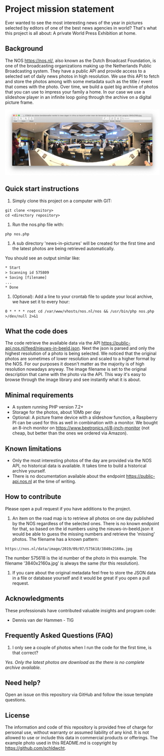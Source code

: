 # Project mission statement
Ever wanted to see the most interesting news of the year in pictures selected by editors of one of the best news agencies in world?
That's what this project is all about: A private World Press Exhibition at home.

## Background
The NOS https://nos.nl/, also known as the Dutch Broadcast Foundation, is one of the broadcasting organizations making up the Netherlands Public Broadcasting system. They have a public API and provide access to a selected set of daily news photos in high resolution. We use this API to fetch and store the photos among with some metadata such as the title / event that comes with the photo. Over time, we build a quiet big archive of photos that you can use to impress your family a home. In our case we use a slideshow player in an infinite loop going through the archive on a digital picture frame.

![NOS 4 september](/originals/example1.jpg)

## Quick start instructions
1. Simply clone this project on a computer with GIT:
```
git clone <repository>
cd <directory repository>
```
1. Run the nos.php file with:
```
php nos.php
```
1. A sub directory 'news-in-pictures' will be created for the first time and the latest photos are being retrieved automatically.

You should see an output similar like:
```
* Start
> Scanning id 575809
+ Saving [filename]
...
* Done
```

1. (Optional): Add a line to your crontab file to update your local archive, we have set it to every hour:
```
0 * * * * root cd /var/www/vhosts/nos.nl/nos && /usr/bin/php nos.php >/dev/null 2>&1
```

## What the code does
The code retrieve the available data via the API https://public-api.nos.nl/feed/nieuws-in-beeld.json.
Next the json is parsed and only the highest resolution of a photo is being selected. We noticed that the original photos are sometimes of lower resolution and scaled to a higher format by the NOS. For our purposes it doesn't matter as the majority is of high resolution nowadays anyway.
The image filename is set to the original description that came with the photo via the API. This way it's easy to browse through the image library and see instantly what it is about.

## Minimal requirements
* A system running PHP version 7.2+
* Storage for the photos, about 10Mb per day
* Optional: A picture frame device with a slideshow function, a Raspberry PI can be used for this as well in combination with a monitor. We bought an 8-inch monitor on https://www.beetronics.nl/8-inch-monitor (not cheap, but better than the ones we ordered via Amazon).

## Known limitations
* Only the most interesting photos of the day are provided via the NOS API, no historical data is available. It takes time to build a historical archive yourself.
* There is no documentation available about the endpoint https://public-api.nos.nl at the time of writing.

## How to contribute
Please open a pull request if you have additions to the project.
1. An item on the road map is to retrieve all photos on one day published by the NOS regardless of the selected ones. There is no known endpoint for that, so based on the id numbers using the nieuws-in-beeld.json it would be able to guess the missing numbers and retrieve the 'missing' photos. The filename has a known pattern:
```
https://nos.nl/data/image/2019/09/07/575618/3840x2160a.jpg
```
The number 575618 is the id number of the photo in this example. The filename '3840x2160a.jpg' is always the same (for this resolution).
1. If you care about the original metadata feel free to store the JSON data in a file or database yourself and it would be great if you open a pull request.

## Acknowledgments
These professionals have contributed valuable insights and program code:
- Dennis van der Hammen - TIG

## Frequently Asked Questions (FAQ)
1. I only see a couple of photos when I run the code for the first time, is that correct?

_Yes. Only the latest photos are download as the there is no complete archive available._

## Need help?
Open an issue on this repository via GitHub and follow the issue template questions.

## License
The information and code of this repository is provided free of charge for personal use, without warranty or assumed liability of any kind. It is not allowed to use or include this data in commercial products or offerings. The example photo used in this README.md is copyright by https://github.com/schldwcht.
